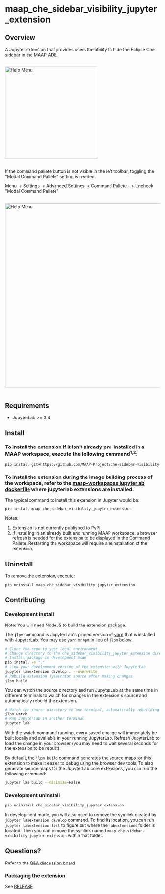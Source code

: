 # maap_che_sidebar_visibility_jupyter_extension

## Overview

A Jupyter extension that provides users the ability to hide the Eclipse Che sidebar in the MAAP ADE.

<br>
<img title="Extension Menu" alt="Help Menu" src="./docs/img/extension-ui.png" width="300">
<br>
<br>

If the command pallete button is not visible in the left toolbar, toggling the "Modal Command Pallete" setting is needed. 

Menu -> Settings -> Advanced Settings -> Command Pallete - > Uncheck "Modal Command Pallete"

<br>
<img title="Advanced Settings - Command Pallete" alt="Help Menu" src="./docs/img/command-pallete.png" width="600">
<br>
<br>

## Requirements

* JupyterLab >= 3.4

## Install

### To install the extension if it isn't already pre-installed in a MAAP workspace, execute the following command<sup>1,2</sup>:


```bash
pip install git+https://github.com/MAAP-Project/che-sidebar-visibility-jupyter-extension.git@develop#egg-info=che-sidebar-visibility-jupyter-extension
```

### To install the extension during the image building process of the workspace, refer to the [maap-workspaces jupyterlab dockerfile](https://github.com/MAAP-Project/maap-workspaces/blob/main/jupyterlab3/docker/Dockerfile) where jupyterlab extensions are installed.

The typical command to install this extension in Jupyter would be:

```
pip install maap_che_sidebar_visibility_jupyter_extension
```

Notes:

1. Extension is not currently published to PyPi.
2. If installing in an already built and running MAAP workspace, a browser refresh is needed for the extension to be displayed in the Command Pallete. Restarting the workspace will require a reinstallation of the extension.


## Uninstall

To remove the extension, execute:

```bash
pip uninstall maap_che_sidebar_visibility_jupyter_extension
```

## Contributing

### Development install

Note: You will need NodeJS to build the extension package.

The `jlpm` command is JupyterLab's pinned version of
[yarn](https://yarnpkg.com/) that is installed with JupyterLab. You may use
`yarn` or `npm` in lieu of `jlpm` below.

```bash
# Clone the repo to your local environment
# Change directory to the che_sidebar_visibility_jupyter_extension directory
# Install package in development mode
pip install -e "."
# Link your development version of the extension with JupyterLab
jupyter labextension develop . --overwrite
# Rebuild extension Typescript source after making changes
jlpm build
```

You can watch the source directory and run JupyterLab at the same time in different terminals to watch for changes in the extension's source and automatically rebuild the extension.

```bash
# Watch the source directory in one terminal, automatically rebuilding when needed
jlpm watch
# Run JupyterLab in another terminal
jupyter lab
```

With the watch command running, every saved change will immediately be built locally and available in your running JupyterLab. Refresh JupyterLab to load the change in your browser (you may need to wait several seconds for the extension to be rebuilt).

By default, the `jlpm build` command generates the source maps for this extension to make it easier to debug using the browser dev tools. To also generate source maps for the JupyterLab core extensions, you can run the following command:

```bash
jupyter lab build --minimize=False
```

### Development uninstall

```bash
pip uninstall che_sidebar_visibility_jupyter_extension
```

In development mode, you will also need to remove the symlink created by `jupyter labextension develop`
command. To find its location, you can run `jupyter labextension list` to figure out where the `labextensions`
folder is located. Then you can remove the symlink named `maap-che-sidebar-visibility-jupyter-extension` within that folder.

## Questions?
Refer to the [Q&A discussion board](https://github.com/MAAP-Project/che-sidebar-visibility-jupyter-extension/discussions/categories/q-a)

### Packaging the extension

See [RELEASE](RELEASE.md)
